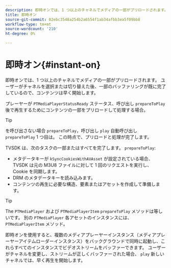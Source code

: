 ```yaml
---
description: 即時オンでは、1 つ以上のチャネルでメディアの一部がプリロードされます。 ユーザーがチャネルを選択または切り替えた後、一部のバッファリングが既に完了しているので、コンテンツは早く開始します。
title: 即時オン
source-git-commit: 02ebc3548a254b2a6554f1ab34afbb3ea5f09bb8
workflow-type: tm+mt
source-wordcount: '210'
ht-degree: 0%

---
```


# 即時オン{#instant-on}

即時オンでは、1 つ以上のチャネルでメディアの一部がプリロードされます。 ユーザーがチャネルを選択または切り替えた後、一部のバッファリングが既に完了しているので、コンテンツは早く開始します。

プレーヤーが `PTMediaPlayerStatusReady` ステータス、呼び出し `prepareToPlay` 後で再生するためにコンテンツの一部をプリロードして処理する場合。

>[!TIP]
>
>を呼び出さない場合 `prepareToPlay`，呼び出し `play` 自動呼び出し `prepareToPlay` 1 つ目は。 この時点で、プリロードと処理が完了します。

TVSDK は、次のタスクの一部またはすべてを完了します。 `prepareToPlay`:

* メタデータキーが `kSyncCookiesWithAVAsset` が設定されている場合、 TVSDK は元の M3U8 ファイルに対して 1 回のリクエストを実行し、Cookie を同期します。
* DRM のメタデータキーを読み込みます。
* コンテンツの再生に必要な構造、要素またはアセットを作成して準備します。

>[!TIP]
>
>The `PTMediaPlayer` および `PTMediaPlayerItem` `prepareToPlay` メソッドは等しいです。 別の `PTMediaPlayer` 各アセットのインスタンスには、 `PTMediaPlayerItem` メソッド。

即時オンを使用すると、複数のメディアプレーヤーインスタンス（メディアプレーヤーアイテムローダーインスタンス）をバックグラウンドで同時に起動し、これらすべてのインスタンスでビデオストリームをバッファーできます。 ユーザーがチャネルを変更し、ストリームが正しくバッファーされた場合、 `play` 新しいチャネルでは、早く再生を開始します。
